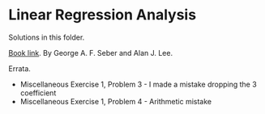 # Linear Regression Analysis

Solutions in this folder.

[Book link](https://www.wiley.com/en-us/Linear+Regression+Analysis%2C+2nd+Edition-p-9780471415404). By George A. F. Seber and Alan J. Lee.

Errata.

* Miscellaneous Exercise 1, Problem 3 - I made a mistake dropping the 3 coefficient
* Miscellaneous Exercise 1, Problem 4 - Arithmetic mistake
